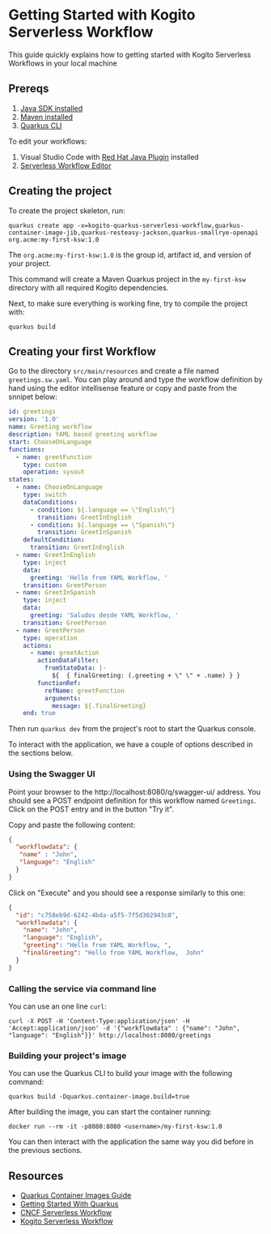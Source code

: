 # Getting Started with Kogito Serverless Workflow

This guide quickly explains how to getting started with Kogito Serverless Workflows in your local machine

## Prereqs

1. [Java SDK installed](https://adoptopenjdk.net/)
2. [Maven installed](https://maven.apache.org/install.html)
3. [Quarkus CLI](https://quarkus.io/guides/cli-tooling)

To edit your workflows:

1. Visual Studio Code with [Red Hat Java Plugin](https://marketplace.visualstudio.com/items?itemName=redhat.java) installed
2. [Serverless Workflow Editor](https://marketplace.visualstudio.com/items?itemName=serverlessworkflow.serverless-workflow-vscode-extension)

## Creating the project

To create the project skeleton, run:

```shell
quarkus create app -x=kogito-quarkus-serverless-workflow,quarkus-container-image-jib,quarkus-resteasy-jackson,quarkus-smallrye-openapi  org.acme:my-first-ksw:1.0
```

The `org.acme:my-first-ksw:1.0` is the group id, artifact id, and version of your project.

This command will create a Maven Quarkus project in the `my-first-ksw` directory with all required Kogito dependencies.

Next, to make sure everything is working fine, try to compile the project with:

```shell
quarkus build
```

## Creating your first Workflow

Go to the directory `src/main/resources` and create a file named `greetings.sw.yaml`. 
You can play around and type the workflow definition by hand using the editor intellisense feature or copy and paste from the snnipet below:

```yaml
id: greetings
version: '1.0'
name: Greeting workflow
description: YAML based greeting workflow
start: ChooseOnLanguage
functions:
  - name: greetFunction
    type: custom
    operation: sysout
states:
  - name: ChooseOnLanguage
    type: switch
    dataConditions:
      - condition: ${.language == \"English\"}
        transition: GreetInEnglish
      - condition: ${.language == \"Spanish\"}
        transition: GreetInSpanish
    defaultCondition:
      transition: GreetInEnglish
  - name: GreetInEnglish
    type: inject
    data:
      greeting: 'Hello from YAML Workflow, '
    transition: GreetPerson
  - name: GreetInSpanish
    type: inject
    data:
      greeting: 'Saludos desde YAML Workflow, '
    transition: GreetPerson
  - name: GreetPerson
    type: operation
    actions:
      - name: greetAction
        actionDataFilter:
          fromStateData: |-
            ${  { finalGreeting: (.greeting + \" \" + .name) } }
        functionRef:
          refName: greetFunction
          arguments:
            message: ${.finalGreeting}
    end: true
```

Then run `quarkus dev` from the project's root to start the Quarkus console.

To interact with the application, we have a couple of options described in the sections below.

### Using the Swagger UI

Point your browser to the http://localhost:8080/q/swagger-ui/ address. 
You should see a POST endpoint definition for this workflow named `Greetings`. Click on the POST entry and in the button "Try it".

Copy and paste the following content:

```json
{
  "workflowdata": {
   "name" : "John",
   "language": "English"
  }
}
```

Click on "Execute" and you should see a response similarly to this one:

```json
{
  "id": "c758eb9d-6242-4bda-a5f5-7f5d302943c0",
  "workflowdata": {
    "name": "John",
    "language": "English",
    "greeting": "Hello from YAML Workflow, ",
    "finalGreeting": "Hello from YAML Workflow,  John"
  }
}
```

### Calling the service via command line

You can use an one line `curl`:

```shell
curl -X POST -H 'Content-Type:application/json' -H 'Accept:application/json' -d '{"workflowdata" : {"name": "John", "language": "English"}}' http://localhost:8080/greetings
```

### Building your project's image

You can use the Quarkus CLI to build your image with the following command:

```shell
quarkus build -Dquarkus.container-image.build=true
```

After building the image, you can start the container running:

```shell
docker run --rm -it -p8080:8080 <username>/my-first-ksw:1.0
```

You can then interact with the application the same way you did before in the previous sections.

## Resources

- [Quarkus Container Images Guide](https://quarkus.io/guides/container-image)
- [Getting Started With Quarkus](https://quarkus.io/guides/getting-started)
- [CNCF Serverless Workflow](https://serverlessworkflow.io/)
- [Kogito Serverless Workflow](https://github.com/kiegroup/kogito-runtimes/tree/main/kogito-serverless-workflow)